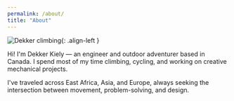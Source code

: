 ```yaml
---
permalink: /about/
title: "About"
---
```


![Dekker climbing](/assets/IMG_0253.png){: .align-left }

Hi! I'm Dekker Kiely — an engineer and outdoor adventurer based in Canada. I spend most of my time climbing, cycling, and working on creative mechanical projects.

I've traveled across East Africa, Asia, and Europe, always seeking the intersection between movement, problem-solving, and design.
